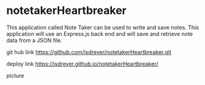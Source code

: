 # notetakerHeartbreaker
This application called Note Taker can be used to write and save notes. This application will use an Express.js back end and will save and retrieve note data from a JSON file.



git hub link
https://github.com/jsdrever/notetakerHeartbreaker.git


deploy link
https://jsdrever.github.io/notetakerHeartbreaker/


picture